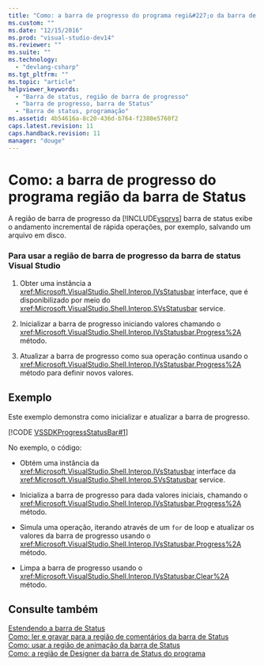```yaml
---
title: "Como: a barra de progresso do programa regi&#227;o da barra de Status | Microsoft Docs"
ms.custom: ""
ms.date: "12/15/2016"
ms.prod: "visual-studio-dev14"
ms.reviewer: ""
ms.suite: ""
ms.technology: 
  - "devlang-csharp"
ms.tgt_pltfrm: ""
ms.topic: "article"
helpviewer_keywords: 
  - "Barra de status, região de barra de progresso"
  - "barra de progresso, barra de Status"
  - "Barra de status, programação"
ms.assetid: 4b54616a-8c20-436d-b764-f2380e5760f2
caps.latest.revision: 11
caps.handback.revision: 11
manager: "douge"
---
```

# Como: a barra de progresso do programa regi&#227;o da barra de Status
A região de barra de progresso da [!INCLUDE[vsprvs](../code-quality/includes/vsprvs_md.md)] barra de status exibe o andamento incremental de rápida operações, por exemplo, salvando um arquivo em disco.  
  
### Para usar a região de barra de progresso da barra de status Visual Studio  
  
1.  Obter uma instância a <xref:Microsoft.VisualStudio.Shell.Interop.IVsStatusbar> interface, que é disponibilizado por meio do <xref:Microsoft.VisualStudio.Shell.Interop.SVsStatusbar> service.  
  
2.  Inicializar a barra de progresso iniciando valores chamando o <xref:Microsoft.VisualStudio.Shell.Interop.IVsStatusbar.Progress%2A> método.  
  
3.  Atualizar a barra de progresso como sua operação continua usando o <xref:Microsoft.VisualStudio.Shell.Interop.IVsStatusbar.Progress%2A> método para definir novos valores.  
  
## Exemplo  
 Este exemplo demonstra como inicializar e atualizar a barra de progresso.  
  
 [!CODE [VSSDKProgressStatusBar#1](../CodeSnippet/VS_Snippets_VSSDK/vssdkprogressstatusbar#1)]  
  
 No exemplo, o código:  
  
-   Obtém uma instância da <xref:Microsoft.VisualStudio.Shell.Interop.IVsStatusbar> interface da <xref:Microsoft.VisualStudio.Shell.Interop.SVsStatusbar> service.  
  
-   Inicializa a barra de progresso para dada valores iniciais, chamando o <xref:Microsoft.VisualStudio.Shell.Interop.IVsStatusbar.Progress%2A> método.  
  
-   Simula uma operação, iterando através de um `for` de loop e atualizar os valores da barra de progresso usando o <xref:Microsoft.VisualStudio.Shell.Interop.IVsStatusbar.Progress%2A> método.  
  
-   Limpa a barra de progresso usando o <xref:Microsoft.VisualStudio.Shell.Interop.IVsStatusbar.Clear%2A> método.  
  
## Consulte também  
 [Estendendo a barra de Status](../extensibility/extending-the-status-bar.md)   
 [Como: ler e gravar para a região de comentários da barra de Status](../misc/how-to-read-from-and-write-to-the-feedback-region-of-the-status-bar.md)   
 [Como: usar a região de animação da barra de Status](../misc/how-to-use-the-animation-region-of-the-status-bar.md)   
 [Como: a região de Designer da barra de Status do programa](../Topic/How%20to:%20Program%20the%20Designer%20Region%20of%20the%20Status%20Bar.md)